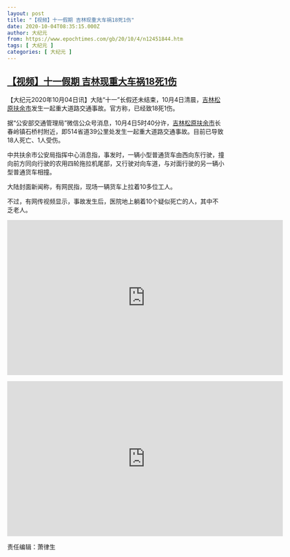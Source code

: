 ```yaml
---
layout: post
title: "【视频】十一假期 吉林现重大车祸18死1伤"
date: 2020-10-04T08:35:15.000Z
author: 大纪元
from: https://www.epochtimes.com/gb/20/10/4/n12451844.htm
tags: [ 大纪元 ]
categories: [ 大纪元 ]
---
```

<!--1601800515000-->
[【视频】十一假期 吉林现重大车祸18死1伤](https://www.epochtimes.com/gb/20/10/4/n12451844.htm)
------

<div>
<p>【大纪元2020年10月04日讯】大陆“十一”长假还未结束，10月4日清晨，<a href="https://www.epochtimes.com/gb/tag/%E5%90%89%E6%9E%97%E6%9D%BE%E5%8E%9F.html">吉林松原</a><a href="https://www.epochtimes.com/gb/tag/%E6%89%B6%E4%BD%99%E5%B8%82.html">扶余市</a>发生一起重大道路交通事故。官方称，已经致18死1伤。</p><p>据“公安部交通管理局”微信公众号消息，10月4日5时40分许，<a href="https://www.epochtimes.com/gb/tag/%E5%90%89%E6%9E%97%E6%9D%BE%E5%8E%9F.html">吉林松原</a><a href="https://www.epochtimes.com/gb/tag/%E6%89%B6%E4%BD%99%E5%B8%82.html">扶余市</a>长春岭镇石桥村附近，即514省道39公里处发生一起重大道路交通事故。目前已导致18人死亡、1人受伤。</p><p>中共扶余市公安局指挥中心消息指，事发时，一辆小型普通货车由西向东行驶，撞向前方同向行驶的农用四轮拖拉机尾部，又行驶对向车道，与对面行驶的另一辆小型普通货车相撞。</p><p>大陆封面新闻称，有网民指，现场一辆货车上拉着10多位工人。</p><p>不过，有网传视频显示，事故发生后，医院地上躺着10个疑似死亡的人，其中不乏老人。</p><p style="text-align: center;"><iframe class="no-margin" src="https://vs.youmaker.com/2020/1004/b5d2e2d6-48b8-465e-4723-fb326bf9691a?r=16x9&amp;s=1920x1080&amp;d=24" width="640" height="360" frameborder="0" allowfullscreen="allowfullscreen"></iframe></p><p style="text-align: center;"><iframe src="https://www.youtube.com/embed/MGygBj6pBso" width="640" height="360" frameborder="0" allowfullscreen="allowfullscreen"></iframe></p><p>责任编辑：萧律生</p>
</div>
